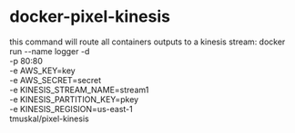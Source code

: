 # docker-pixel-kinesis
this command will route all containers outputs to a kinesis stream:
	docker run --name logger -d \
		-p 80:80 \
		-e AWS_KEY=key \
		-e AWS_SECRET=secret \
		-e KINESIS_STREAM_NAME=stream1 \
		-e KINESIS_PARTITION_KEY=pkey \
		-e KINESIS_REGISION=us-east-1 \
		tmuskal/pixel-kinesis
